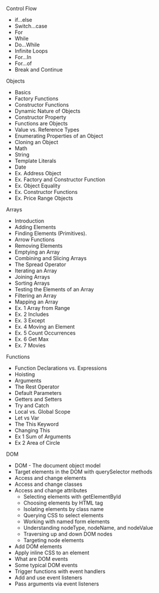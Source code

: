Control Flow

* if...else
* Switch...case
* For
* While
* Do...While
* Infinite Loops
* For...In
* For...of
* Break and Continue


Objects

* Basics
* Factory Functions
* Constructor Functions
* Dynamic Nature of Objects
* Constructor Property
* Functions are Objects
* Value vs. Reference Types
* Enumerating Properties of an Object
* Cloning an Object
* Math
* String
* Template Literals
* Date
* Ex. Address Object
* Ex. Factory and Constructor Function
* Ex. Object Equality
* Ex. Constructor Functions
* Ex. Price Range Objects

Arrays

* Introduction
* Adding Elements
* Finding Elements (Primitives).
* Arrow Functions
* Removing Elements
* Emptying an Array
* Combining and Slicing Arrays
* The Spread Operator
* Iterating an Array
* Joining Arrays
* Sorting Arrays
* Testing the Elements of an Array
* Filtering an Array
* Mapping an Array
* Ex. 1 Array from Range
* Ex. 2 Includes
* Ex. 3 Except
* Ex. 4 Moving an Element
* Ex. 5 Count Occurrences
* Ex. 6 Get Max
* Ex. 7 Movies


Functions

* Function Declarations vs. Expressions
* Hoisting
* Arguments
* The Rest Operator
* Default Parameters
* Getters and Setters
* Try and Catch
* Local vs. Global Scope
* Let vs Var
* The This Keyword
* Changing This
* Ex 1 Sum of Arguments
* Ex 2 Area of Circle

DOM

* DOM - The document object model
* Target elements in the DOM with querySelector methods
* Access and change elements
* Access and change classes
* Access and change attributes
  * Selecting elements with getElementById
  * Choosing elements by HTML tag
  * Isolating elements by class name
  * Querying CSS to select elements
  * Working with named form elements
  * Understanding nodeType, nodeName, and nodeValue
  * Traversing up and down DOM nodes
  * Targeting node elements
* Add DOM elements
* Apply inline CSS to an element
* What are DOM events
* Some typical DOM events
* Trigger functions with event handlers
* Add and use event listeners
* Pass arguments via event listeners
